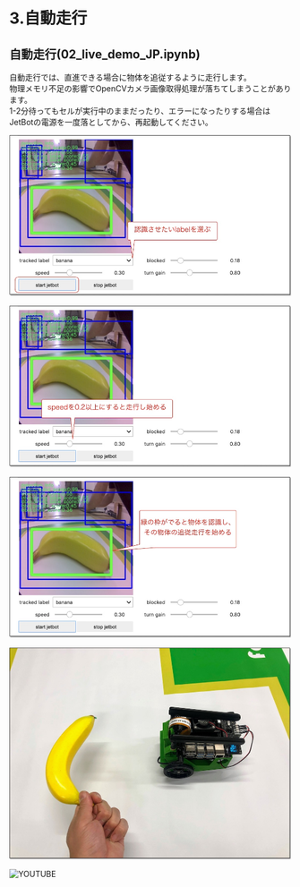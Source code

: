 # 3.自動走行

## 自動走行(02_live_demo_JP.ipynb)

自動走行では、直進できる場合に物体を追従するように走行します。  
物理メモリ不足の影響でOpenCVカメラ画像取得処理が落ちてしまうことがあります。  
1-2分待ってもセルが実行中のままだったり、エラーになったりする場合はJetBotの電源を一度落としてから、再起動してください。

![](../img/demo002.jpg)

![](../img/demo003.jpg)

![](../img/demo004.jpg)

![](../img/demo005.jpg)

![YOUTUBE](is9IAm916aQ)


